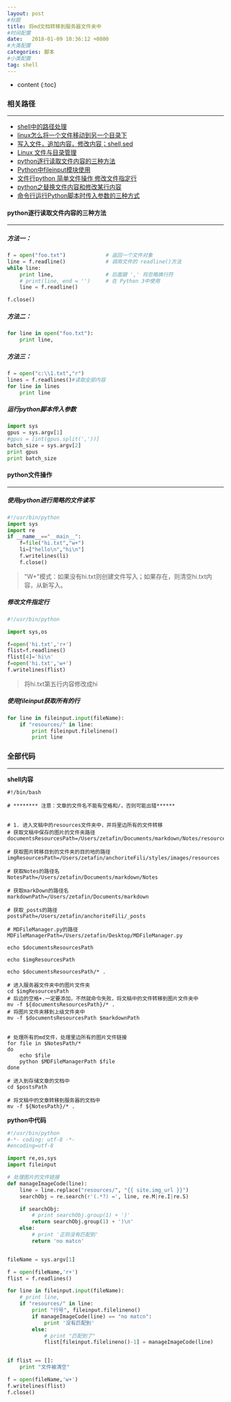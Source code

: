 ```yaml
---
layout: post
#标题
title: 将md文档转移到服务器文件夹中
#时间配置
date:   2018-01-09 10:36:12 +0800
#大类配置
categories: 脚本
#小类配置
tag: shell
---
```


* content
{:toc}

### 相关路径
---

* <a href="http://blog.csdn.net/panpan639944806/article/details/13771341" target="_blank">shell中的路径处理</a><br>
* <a href="http://blog.csdn.net/u010579482/article/details/72081996" target="_blank">linux怎么将一个文件移动到另一个目录下</a><br>
* <a href="http://www.cnblogs.com/taosim/articles/3761007.html" target="_blank">写入文件，追加内容，修改内容；shell,sed</a><br>
* <a href="http://www.runoob.com/linux/linux-file-content-manage.html" target="_blank">Linux 文件与目录管理</a><br>
* <a href="http://www.jb51.net/article/45956.htm" target="_blank">python逐行读取文件内容的三种方法</a><br>
* <a href="https://www.cnblogs.com/jinjiangongzuoshi/p/5637793.html" target="_blank">Python中fileinput模块使用</a><br>
* <a href="https://www.cnblogs.com/jiangu66/archive/2013/05/14/3078489.html" target="_blank">文件行python 简单文件操作 修改文件指定行</a><br>
* <a href="http://www.cnblogs.com/lonely-buffoon/p/5965967.html" target="_blank">python之替换文件内容和修改某行内容</a><br>
* <a href="http://blog.csdn.net/weixin_35653315/article/details/72886718" target="_blank">命令行运行Python脚本时传入参数的三种方式</a><br>


#### python逐行读取文件内容的三种方法
---

##### 方法一：

```py
f = open("foo.txt")             # 返回一个文件对象  
line = f.readline()             # 调用文件的 readline()方法  
while line:  
    print line,                 # 后面跟 ',' 将忽略换行符  
    # print(line, end = '')　　　# 在 Python 3中使用  
    line = f.readline()  

f.close()  
```

##### 方法二：

```py
for line in open("foo.txt"):  
    print line,  
```

##### 方法三：

```py
f = open("c:\\1.txt","r")  
lines = f.readlines()#读取全部内容  
for line in lines  
    print line  
```

##### 运行python脚本传入参数

```py
import sys
gpus = sys.argv[1]
#gpus = [int(gpus.split(','))]
batch_size = sys.argv[2]
print gpus
print batch_size
```

#### python文件操作
---

##### 使用python进行简略的文件读写

```py
#!/usr/bin/python
import sys
import re
if __name__=="__main__":
	f=file("hi.txt","w+")
	li=["hello\n","hi\n"]
	f.writelines(li)
	f.close()

```
 > "W+"模式：如果没有hi.txt则创建文件写入；如果存在，则清空hi.txt内容，从新写入。

##### 修改文件指定行

```py
#!/usr/bin/python

import sys,os

f=open('hi.txt','r+')
flist=f.readlines()
flist[4]='hi\n'
f=open('hi.txt','w+')
f.writelines(flist)
```

> 将hi.txt第五行内容修改成hi

##### 使用fileinput获取所有的行

```py
for line in fileinput.input(fileName):
    if "resources/" in line:
        print fileinput.filelineno()
        print line
```



### 全部代码
---

**shell内容**

```shell
#!/bin/bash

# ******** 注意：文章的文件名不能有空格和/，否则可能出错******


# 1. 进入文稿中的resources文件夹中，并将里边所有的文件转移
# 获取文稿中保存的图片的文件夹路径
documentsResourcesPath=/Users/zetafin/Documents/markdown/Notes/resources

# 获取图片转移目到的文件夹的目的地的路径
imgResourcesPath=/Users/zetafin/anchoriteFili/styles/images/resources

# 获取Notes的路径名
NotesPath=/Users/zetafin/Documents/markdown/Notes

# 获取markDown的路径名
markdownPath=/Users/zetafin/Documents/markdown

# 获取_posts的路径
postsPath=/Users/zetafin/anchoriteFili/_posts

# MDFileManager.py的路径
MDFileManagerPath=/Users/zetafin/Desktop/MDFileManager.py

echo $documentsResourcesPath

echo $imgResourcesPath

echo $documentsResourcesPath/* .

# 进入服务器文件夹中的图片文件夹
cd $imgResourcesPath
# 后边的空格+.一定要添加，不然就命令失败，将文稿中的文件转移到图片文件夹中
mv -f ${documentsResourcesPath}/* .
# 将图片文件夹移到上级文件夹中
mv -f $documentsResourcesPath $markdownPath


# 处理所有的md文件，处理里边所有的图片文件链接
for file in $NotesPath/*
do
    echo $file
    python $MDFileManagerPath $file
done

# 进入到存储文章的文档中
cd $postsPath

# 将文稿中的文章转移到服务器的文档中
mv -f ${NotesPath}/* .
```

**python中代码**

```py
#!/usr/bin/python
#-*- coding: utf-8 -*-
#encoding=utf-8

import re,os,sys
import fileinput

# 处理图片的文件链接
def manageImageCode(line):
    line = line.replace("resources/", "{{ site.img_url }}")
    searchObj = re.search(r'(.*?) =', line, re.M|re.I|re.S)

    if searchObj:
        # print searchObj.group(1) + ')'
        return searchObj.group(1) + ')\n'
    else:
        # print '正则没有匹配到'
        return 'no matcn'


fileName = sys.argv[1]

f = open(fileName,'r+')
flist = f.readlines()

for line in fileinput.input(fileName):
    # print line,
    if "resources/" in line:
        print "行号", fileinput.filelineno()
        if manageImageCode(line) == "no matcn":
            print '没有匹配到'
        else:
            # print "匹配到了"
            flist[fileinput.filelineno()-1] = manageImageCode(line)


if flist == []:
    print "文件被清空"

f = open(fileName,'w+')
f.writelines(flist)
f.close()

```